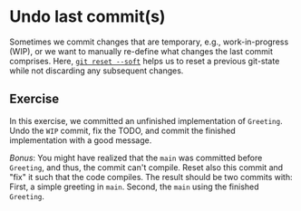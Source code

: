 # Undo last commit(s)

Sometimes we commit changes that are temporary, e.g., work-in-progress (WIP), or we want to manually re-define what
changes the last commit comprises.
Here, [`git reset --soft`](https://git-scm.com/docs/git-reset#Documentation/git-reset.txt---soft) helps us to reset a
previous git-state while not discarding any subsequent changes.

## Exercise

In this exercise, we committed an unfinished implementation of `Greeting`. Undo the `WIP` commit, fix the TODO, and
commit the finished implementation with a good message.

_Bonus_: You might have realized that the `main` was committed before `Greeting`, and thus, the commit can't compile.
Reset also this commit and "fix" it such that the code compiles. The result should be two commits with: First, a simple
greeting in `main`. Second, the `main` using the finished `Greeting`.